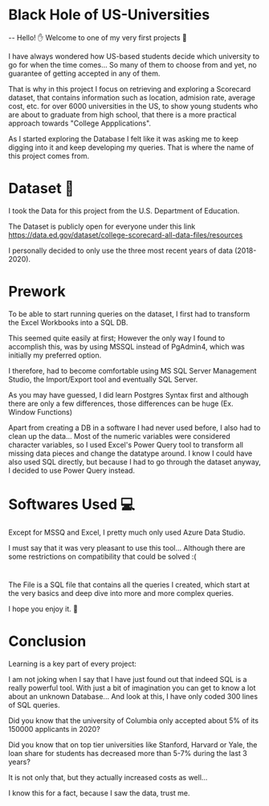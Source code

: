 # Black Hole of US-Universities
-- Hello! ✋
Welcome to one of my very first projects 🥳

I have always wondered how US-based students decide which university to go for when the time comes... So many of them to choose from and yet, no guarantee of getting accepted in any of them.

That is why in this project I focus on retrieving and exploring a Scorecard dataset, that contains information such as location, admision rate, average cost, etc. for over 6000 universities in the US, to show young students who are about to graduate from high school, that there is a more practical approach towards "College Appplications".
 

As I started exploring the Database I felt like it was asking me to keep digging into it and keep developing my queries. That is where the name of this project comes from.


# Dataset 📎
I took the Data for this project from the U.S. Department of Education.

The Dataset is publicly open for everyone under this link https://data.ed.gov/dataset/college-scorecard-all-data-files/resources

I personally decided to only use the three most recent years of data (2018-2020).


# Prework
To be able to start running queries on the dataset, I first had to transform the Excel Workbooks into a SQL DB.

This seemed quite easily at first; However the only way I found to accomplish this, was by using MSSQL instead of PgAdmin4, which was initially my preferred option.

I therefore, had to become comfortable using MS SQL Server Management Studio, the Import/Export tool and eventually SQL Server.

As you may have guessed, I did learn Postgres Syntax first and although there are only a few differences, those differences can be huge (Ex. Window Functions)

Apart from creating a DB in a software I had never used before, I also had to clean up the data... Most of the numeric variables were considered character variables, so I used Excel's Power Query tool to transform all missing data pieces and change the datatype around. I know I could have also used SQL directly, but because I had to go through the dataset anyway, I decided to use Power Query instead.


# Softwares Used 💻
Except for MSSQ and Excel, I pretty much only used Azure Data Studio.

I must say that it was very pleasant to use this tool... Although there are some restrictions on compatibility that could be solved :(


# 
The File is a SQL file that contains all the queries I created, which start at the very basics and deep dive into more and more complex queries.

I hope you enjoy it. 👾


# Conclusion
Learning is a key part of every project:

I am not joking when I say that I have just found out that indeed SQL is a really powerful tool.
With just a bit of imagination you can get to know a lot about an unknown Database... And look at this, I have only coded 300 lines of SQL queries.

Did you know that the university of Columbia only accepted about 5% of its 150000 applicants in 2020?

Did you know that on top tier universities like Stanford, Harvard or Yale, the loan share for students has decreased more than 5-7% during the last 3 years?

It is not only that, but they actually increased costs as well...

I know this for a fact, because I saw the data, trust me.
